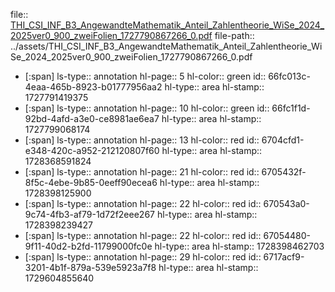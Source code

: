 file:: [THI_CSI_INF_B3_AngewandteMathematik_Anteil_Zahlentheorie_WiSe_2024_2025ver0_900_zweiFolien_1727790867266_0.pdf](../assets/THI_CSI_INF_B3_AngewandteMathematik_Anteil_Zahlentheorie_WiSe_2024_2025ver0_900_zweiFolien_1727790867266_0.pdf)
file-path:: ../assets/THI_CSI_INF_B3_AngewandteMathematik_Anteil_Zahlentheorie_WiSe_2024_2025ver0_900_zweiFolien_1727790867266_0.pdf

- [:span]
  ls-type:: annotation
  hl-page:: 5
  hl-color:: green
  id:: 66fc013c-4eaa-465b-8923-b01777956aa2
  hl-type:: area
  hl-stamp:: 1727791419375
- [:span]
  ls-type:: annotation
  hl-page:: 10
  hl-color:: green
  id:: 66fc1f1d-92bd-4afd-a3e0-ce8981ae6ea7
  hl-type:: area
  hl-stamp:: 1727799068174
- [:span]
  ls-type:: annotation
  hl-page:: 13
  hl-color:: red
  id:: 6704cfd1-e348-420c-a952-212120807f60
  hl-type:: area
  hl-stamp:: 1728368591824
- [:span]
  ls-type:: annotation
  hl-page:: 21
  hl-color:: red
  id:: 6705432f-8f5c-4ebe-9b85-0eeff90ecea6
  hl-type:: area
  hl-stamp:: 1728398125900
- [:span]
  ls-type:: annotation
  hl-page:: 22
  hl-color:: red
  id:: 670543a0-9c74-4fb3-af79-1d72f2eee267
  hl-type:: area
  hl-stamp:: 1728398239427
- [:span]
  ls-type:: annotation
  hl-page:: 22
  hl-color:: red
  id:: 67054480-9f11-40d2-b2fd-11799000fc0e
  hl-type:: area
  hl-stamp:: 1728398462703
- [:span]
  ls-type:: annotation
  hl-page:: 29
  hl-color:: red
  id:: 6717acf9-3201-4b1f-879a-539e5923a7f8
  hl-type:: area
  hl-stamp:: 1729604855640